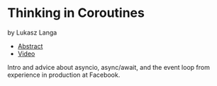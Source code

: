 # Thinking in Coroutines
by Lukasz Langa

- [Abstract](https://us.pycon.org/2016/schedule/presentation/1801/)
- [Video](https://www.youtube.com/watch?v=l4Nn-y9ktd4)

Intro and advice about asyncio, async/await, and the event loop from experience in production at Facebook.
